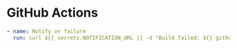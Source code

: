# GitHub Actions

```yaml
- name: Notify on failure
  run: curl ${{ secrets.NOTIFICATION_URL }} -d "Build failed: ${{ github.workflow }}"
```